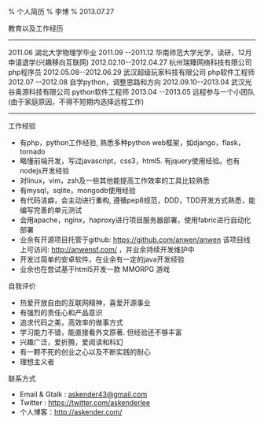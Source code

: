 % 个人简历
% 李博
% 2013.07.27


教育以及工作经历

---------------------- ------------------------------------------------
2011.06                        湖北大学物理学毕业
2011.09     --2011.12     华南师范大学光学，读研，12月申请退学(兴趣移向互联网)
2012.02.10--2012.04.27 杭州瑞臻网络科技有限公司 php程序员
2012.05.08--2012.06.29 武汉超级玩家科技有限公司 php软件工程师
2012.07     --2012.08     自学python，调整思路和方向
2012.09.10--2013.04      武汉光谷奥源科技有限公司 python软件工程师
2013.04     --2013.05      远程参与一个小团队(由于家庭原因，不得不短期内选择远程工作)
---------------------- ------------------------------------------------


工作经验

- 有php，python工作经验, 熟悉多种python web框架，如django，flask，tornado
- 略懂前端开发，写过javascript，css3，html5. 有jquery使用经验。也有nodejs开发经验
- 对linux，vim，zsh及一些其他能提高工作效率的工具比较熟悉
- 有mysql，sqlite，mongodb使用经验
- 有代码洁癖，会主动进行重构, 遵循pep8规范，DDD，TDD开发方式熟悉，能编写完善的单元测试
- 会用apache，nginx，haproxy进行项目服务器部署，使用fabric进行自动化部署
- 业余有开源项目托管于github: <https://github.com/anwen/anwen> 该项目线上可访问: <http://anwensf.com/> ，并业余持续开发维护中
- 开发过简单的安卓软件，在业余有一定的java开发经验
- 业余也在尝试基于html5开发一款 MMORPG 游戏


自我评价

- 热爱开放自由的互联网精神，喜爱开源事业
- 有强烈的责任心和产品意识
- 追求代码之美，高效率的做事方式
- 学习能力不错，能直接看外文原著. 但经验还不够丰富
- 兴趣广泛，爱折腾，爱阅读和科幻
- 有一颗不死的创业之心以及不断实践的耐心
- 理想主义者


联系方式

- Email & Gtalk : askender43@gmail.com
- Twitter : <https://twitter.com/askenderlee>
- 个人博客：<http://askender.com/>
